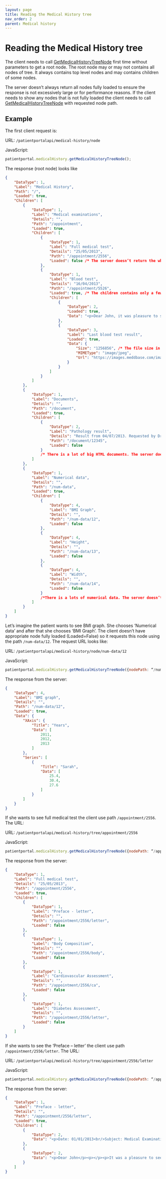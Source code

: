 ```yaml
---
layout: page
title: Reading the Medical History tree
nav_order: 2
parent: Medical history
---
```


# Reading the Medical History tree

The client needs to call [GetMedicalHistoryTreeNode](../medical-history/getmedicalhistorytreenode) first time without parameters to get a root node. The root node may or may not contains all nodes of tree. It always contains top level nodes and may contains children of some nodes.

The server doesn’t always return all nodes fully loaded to ensure the response is not excessively large or for performance reasons. If the client needs to show any nodes that is not fully loaded the client needs to call [GetMedicalHistoryTreeNode](../medical-history/getmedicalhistorytreenode) with requested node path.

## Example

The first client request is:

URL: `/patientportalapi/medical-history/node`

JavaScript:
```javascript
patientportal.medicalHistory.getMedicalHistoryTreeNode();
```

The response (root node) looks like

```json
{
    "DataType": 1,
    "Label": "Medical History",
    "Path": "/",
    "Loaded": true,
    "Children": [
        {
            "DataType": 1,
            "Label": "Medical examinations",
            "Details": "",
            "Path": "/appointment",
            "Loaded": true,
            "Children": [
                {
                    "DataType": 1,
                    "Label": "Full medical test",
                    "Details": "25/05/2013",
                    "Path": "/appointment/2556",
                    "Loaded": false /* The server doesn’t return the whole node for performance reasons (e.g. Children, Data fields are not included). There will be a many child nodes (Preface – Letter, Body Composition, etc.). To get a full node the client must request this specific node using the path ‘/appointment/2556’. */
                },
                {
                    "DataType": 1,
                    "Label": "Blood test",
                    "Details": "16/04/2013",
                    "Path": "/appointment/5526",
                    "Loaded": true, /* The children contains only a few nodes so the server returns it straight away. */
                    "Children": [
                        {
                            "DataType": 2,
                            "Loaded": true,
                            "Data": "<p>Dear John, it was pleasure to see you...</p>"
                        },
                        {
                            "DataType": 3,
                            "Label": "Last blood test result",
                            "Loaded": true,
                            "Data": {
                                "Size": "1256856", /* The file size in bytes. */
                                "MIMEType": "image/jpeg",
                                "Url": "https://images.meddbase.com/image.jpg"
                            }
                        }
                    ]
                }
            ]
        },
        {
            "DataType": 1,
            "Label": "Documents",
            "Details": "",
            "Path": "/document",
            "Loaded": true,
            "Children": [
                {
                    "DataType": 2,
                    "Label": "Pathology result",
                    "Details": "Result from 04/07/2013. Requested by Dr. House",
                    "Path": "/document/12345",
                    "Loaded": false
                }
                /* There is a lot of big HTML documents. The server doesn’t return it because it would be excessively large. The client should show only a list of documents to the patient and requests a specific document using the node’s ‘Path’ when the patient chooses one. */
            ]
        },
        {
            "DataType": 1,
            "Label": "Numerical data",
            "Details": "",
            "Path": "/num-data",
            "Loaded": true,
            "Children": [
                {
                    "DataType": 4,
                    "Label": "BMI Graph",
                    "Details": "",
                    "Path": "/num-data/12",
                    "Loaded": false
                },
                {
                    "DataType": 4,
                    "Label": "Height",
                    "Details": "",
                    "Path": "/num-data/13",
                    "Loaded": false
                },
                {
                    "DataType": 4,
                    "Label": "Width",
                    "Details": "",
                    "Path": "/num-data/14",
                    "Loaded": false
                }
                /*There is a lots of numerical data. The server doesn’t return fully loaded nodes because it would be excessively large and for performance reasons. The client should show only a list and let the patient choose one. The client use the node’s ‘Path’ to get graph’s data. */
            ]
        }
    ]
}
```

Let’s imagine the patient wants to see BMI graph. She chooses ‘Numerical data’ and after that she chooses ‘BMI Graph’. The client doesn’t have appropriate node fully loaded (Loaded=False) so it requests this node using the path `/num-data/12`. The request URL looks like:

URL: `/patientportalapi/medical-history/node/num-data/12`

JavaScript:
```javascript
patientportal.medicalHistory.getMedicalHistoryTreeNode({nodePath: “/num-data/12”});
```

The response from the server:
```json
{
    "DataType": 4,
    "Label": "BMI graph",
    "Details": "",
    "Path": "/num-data/12",
    "Loaded": true,
    "Data": {
        "XAxis": {
            "Title": "Years",
            "Data": [
                2011,
                2012,
                2013
            ]
        },
        "Series": [
            {
                "Title": "Sarah",
                "Data": [
                    25.4,
                    30.4,
                    27.6
                ]
            }
        ]
    }
}
```

If she wants to see full medical test the client use path `/appointment/2556`. The URL:

URL: `/patientportalapi/medical-history/tree/appointment/2556`

JavaScript:
```javascript
patientportal.medicalHistory.getMedicalHistoryTreeNode({nodePath: “/appointment/2556”});
```

The response from the server:
```json
{
    "DataType": 1,
    "Label": "Full medical test",
    "Details": "25/05/2013",
    "Path": "/appointment/2556",
    "Loaded": true,
    "Children": [
        {
            "DataType": 1,
            "Label": "Preface - letter",
            "Details": "",
            "Path": "/appointment/2556/letter",
            "Loaded": false
        },
        {
            "DataType": 1,
            "Label": "Body Composition",
            "Details": "",
            "Path": "/appointment/2556/body",
            "Loaded": false
        },
        {
            "DataType": 1,
            "Label": "Cardiovascular Assessment",
            "Details": "",
            "Path": "/appointment/2556/ca",
            "Loaded": false
        },
        {
            "DataType": 1,
            "Label": "Diabetes Assessment",
            "Details": "",
            "Path": "/appointment/2556/letter",
            "Loaded": false
        }
    ]
}
```

If she wants to see the ‘Preface – letter’ the client use path `/appointment/2556/letter`. The URL:

URL: `/patientportalapi/medical-history/tree/appointment/2556/letter`

JavaScript:
```javascript
patientportal.medicalHistory.getMedicalHistoryTreeNode({nodePath: “/appointment/2556/letter”});
```

The response from the server:
```json
{
    "DataType": 1,
    "Label": "Preface - letter",
    "Details": "",
    "Path": "/appointment/2556/letter",
    "Loaded": true,
    "Children": [
        {
            "DataType": 2,
            "Data": "<p>Date: 01/01/2013<br/>Subject: Medical Examination<br/>Ref/nr: ABC-1231243<br/><br/>Name: John<br/>Age: 30<br/>Gender: Male</p>"
        },
        {
            "DataType": 2,
            "Data": "<p>Dear John</p><p></p><p>It was a pleasure to see you for your medical examination on the 1st of January 2013 and as promised, I enclose a copy of your results...</p>"
        }
    ]
}
```
